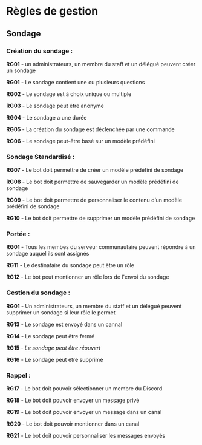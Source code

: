 # Règles de gestion

## Sondage

### Création du sondage :

**RG01** - un administrateurs, un membre du staff et un délégué peuvent créer un sondage

**RG01** - Le sondage contient une ou plusieurs questions

**RG02** - Le sondage est à choix unique ou multiple

**RG03** - Le sondage peut être anonyme

**RG04** - Le sondage a une durée

**RG05** - La création du sondage est déclenchée par une commande

**RG06** - Le sondage peut-être basé sur un modèle prédéfini

### Sondage Standardisé :

**RG07** - Le bot doit permettre de créer un modèle prédéfini de sondage

**RG08** - Le bot doit permettre de sauvegarder un modèle prédéfini de sondage

**RG09** - Le bot doit permettre de personnaliser le contenu d’un modèle prédéfini de sondage

**RG10** - Le bot doit permettre de supprimer un modèle prédéfini de sondage

### Portée :

**RG01** - Tous les membes du serveur communautaire peuvent répondre à un sondage auquel ils sont assignés

**RG11** - Le destinataire du sondage peut être un rôle

**RG12** - Le bot peut mentionner un rôle lors de l'envoi du sondage

### Gestion du sondage :

**RG01** - Un administrateurs, un membre du staff et un délégué peuvent supprimer un sondage si leur rôle le permet

**RG13** - Le sondage est envoyé dans un cannal

**RG14** - Le sondage peut être fermé

**RG15** - *Le sondage peut être réouvert*

**RG16** - Le sondage peut être supprimé

### Rappel :

**RG17** - Le bot doit pouvoir sélectionner un membre du Discord

**RG18** - Le bot doit pouvoir envoyer un message privé

**RG19** - Le bot doit pouvoir envoyer un message dans un canal

**RG20** - Le bot doit pouvoir mentionner dans un canal

**RG21** - Le bot doit pouvoir personnaliser les messages envoyés